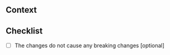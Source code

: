 ## Context

<!-- what did you do and why did you do it -->

## Checklist

- [ ] The changes do not cause any breaking changes [optional]
